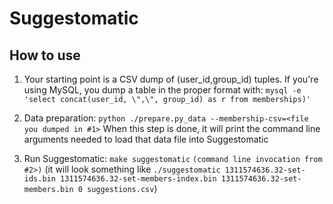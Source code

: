 Suggestomatic
========

How to use
--------

1. Your starting point is a CSV dump of (user_id,group_id) tuples.
   If you're using MySQL, you dump a table in the proper format with:
   `mysql -e 'select concat(user_id, \",\", group_id) as r from memberships)'`

2. Data preparation:
   `python ./prepare.py_data --membership-csv=<file you dumped in #1>`
   When this step is done, it will print the command line arguments needed
   to load that data file into Suggestomatic

3. Run Suggestomatic:
   `make suggestomatic`
   `(command line invocation from #2>)`
   (it will look something like `./suggestomatic 1311574636.32-set-ids.bin 1311574636.32-set-members-index.bin 1311574636.32-set-members.bin 0 suggestions.csv`)
